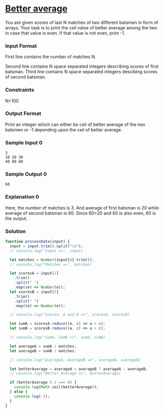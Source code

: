 # [Better average](https://www.hackerrank.com/contests/cohort-3-module-1-1-2/challenges/better-average)

You are given scores of last N matches of two different batsmen in form of arrays. Your task is to print the ceil value of better average among the two in case that value is even. If that value is not even, print -1.

### Input Format

First line contains the number of matches N.

Second line contains N space separated integers describing scores of first batsman. Third line contains N space separated integers descibing scores of second batsman.

### Constraints

N<100

### Output Format

Print an integer which can either be ceil of better average of the two batsmen or -1 depending upon the ceil of better average.

### Sample Input 0

```
3
10 20 30
40 80 60
```

### Sample Output 0

```
60
```

### Explanation 0

Here, the number of matches is 3. And average of first batsman is 20 while average of second batsman is 60. Since 60>20 and 60 is also even, 60 is the output.

### Solution

```javascript
function processData(input) {
  input = input.trim().split("\n");
  // console.log("Input =>", input)

  let matches = Number(input[0].trim());
  // console.log("Matches =>", matches)

  let scoresA = input[1]
    .trim()
    .split(" ")
    .map((e) => Number(e));
  let scoresB = input[2]
    .trim()
    .split(" ")
    .map((e) => Number(e));

  // console.log("Scores: A and B =>", scoresA, scoresB)

  let sumA = scoresA.reduce((a, c) => a + c);
  let sumB = scoresB.reduce((a, c) => a + c);

  // console.log("SumA, SumB =>", sumA, sumB)

  let averageA = sumA / matches;
  let averageB = sumB / matches;

  // console.log("AverageA, AverageB =>", averageA, averageB)

  let betterAverage = averageA > averageB ? averageA : averageB;
  // console.log("Better Average =>", betterAverage)

  if (betterAverage % 2 === 0) {
    console.log(Math.ceil(betterAverage));
  } else {
    console.log(-1);
  }
}
```
